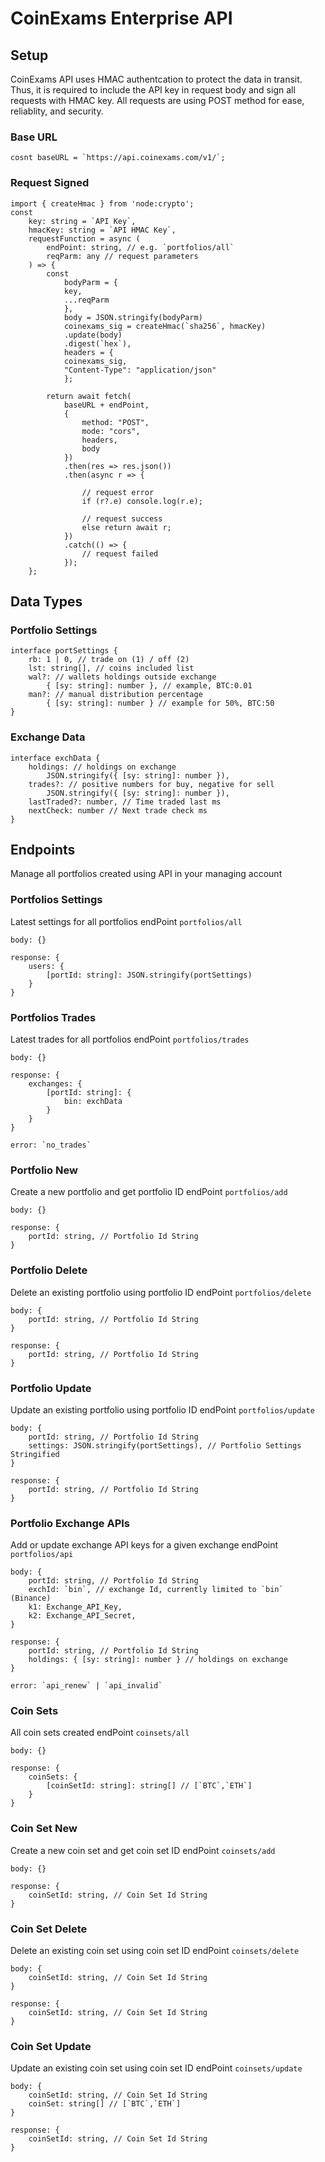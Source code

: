 # CoinExams Enterprise API

## Setup
CoinExams API uses HMAC authentcation to protect the data in transit. Thus, it is required to include the API key in request body and sign all requests with HMAC key. All requests are using POST method for ease, reliablity, and security.
### Base URL
```
cosnt baseURL = `https://api.coinexams.com/v1/`;
```
### Request Signed
```
import { createHmac } from 'node:crypto';
const
	key: string = `API Key`,
	hmacKey: string = `API HMAC Key`,
	requestFunction = async (
		endPoint: string, // e.g. `portfolios/all`
		reqParm: any // request parameters
	) => {
		const
		    bodyParm = {
			key,
			...reqParm
		    },
		    body = JSON.stringify(bodyParm)
		    coinexams_sig = createHmac(`sha256`, hmacKey)
			.update(body)
			.digest(`hex`),
		    headers = {
			coinexams_sig,
			"Content-Type": "application/json"
		    };
		
		return await fetch(
			baseURL + endPoint,
			{
				method: "POST",
				mode: "cors",
				headers,
				body
			})
			.then(res => res.json())
			.then(async r => {
			
				// request error
				if (r?.e) console.log(r.e);
			
				// request success
				else return await r;
			})
			.catch(() => {
				// request failed
			});
	};
```

## Data Types
### Portfolio Settings
```
interface portSettings {
	rb: 1 | 0, // trade on (1) / off (2)
	lst: string[], // coins included list
	wal?: // wallets holdings outside exchange
		{ [sy: string]: number }, // example, BTC:0.01 
	man?: // manual distribution percentage
		{ [sy: string]: number } // example for 50%, BTC:50
}
```
### Exchange Data
```
interface exchData {
	holdings: // holdings on exchange
		JSON.stringify({ [sy: string]: number }), 
	trades?: // positive numbers for buy, negative for sell
		JSON.stringify({ [sy: string]: number }), 
	lastTraded?: number, // Time traded last ms
	nextCheck: number // Next trade check ms
}
```

## Endpoints
Manage all portfolios created using API in your managing account

### Portfolios Settings
Latest settings for all portfolios
endPoint `portfolios/all`
```
body: {}

response: {
	users: {
		[portId: string]: JSON.stringify(portSettings)
	}
}
```

### Portfolios Trades
Latest trades for all portfolios
endPoint `portfolios/trades`
```
body: {}

response: {
	exchanges: {
		[portId: string]: {
			bin: exchData
		}
	}
}

error: `no_trades`
```

### Portfolio New
Create a new portfolio and get portfolio ID
endPoint `portfolios/add`
```
body: {}

response: {
	portId: string, // Portfolio Id String
}
```

### Portfolio Delete
Delete an existing portfolio using portfolio ID
endPoint `portfolios/delete`
```
body: {
	portId: string, // Portfolio Id String
}

response: {
	portId: string, // Portfolio Id String
}
```

### Portfolio Update
Update an existing portfolio using portfolio ID
endPoint `portfolios/update`
```
body: {
	portId: string, // Portfolio Id String
	settings: JSON.stringify(portSettings), // Portfolio Settings Stringified
}

response: {
	portId: string, // Portfolio Id String
}
```

### Portfolio Exchange APIs
Add or update exchange API keys for a given exchange
endPoint `portfolios/api`
```
body: {
	portId: string, // Portfolio Id String
	exchId: `bin`, // exchange Id, currently limited to `bin` (Binance)
	k1: Exchange_API_Key,
	k2: Exchange_API_Secret,
}

response: {
	portId: string, // Portfolio Id String
	holdings: { [sy: string]: number } // holdings on exchange
}

error: `api_renew` | `api_invalid`
```


### Coin Sets
All coin sets created
endPoint `coinsets/all`
```
body: {}

response: {
	coinSets: {
		[coinSetId: string]: string[] // [`BTC`,`ETH`]
	}
}
```

### Coin Set New
Create a new coin set and get coin set ID
endPoint `coinsets/add`
```
body: {}

response: {
	coinSetId: string, // Coin Set Id String
}
```

### Coin Set Delete
Delete an existing coin set using coin set ID
endPoint `coinsets/delete`
```
body: {
	coinSetId: string, // Coin Set Id String
}

response: {
	coinSetId: string, // Coin Set Id String
}
```

### Coin Set Update
Update an existing coin set using coin set ID
endPoint `coinsets/update`
```
body: {
	coinSetId: string, // Coin Set Id String
	coinSet: string[] // [`BTC`,`ETH`]
}

response: {
	coinSetId: string, // Coin Set Id String
}
```

